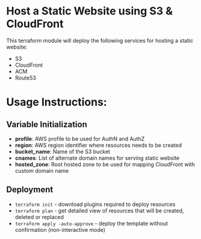 # Host a Static Website using S3 & CloudFront

This terraform module will deploy the following services for hosting a static website:
- S3
- CloudFront
- ACM
- Route53

# Usage Instructions:
## Variable Initialization
- **profile**: AWS profile to be used for AuthN and AuthZ
- **region**: AWS region identifier where resources needs to be created
- **bucket_name**: Name of the S3 bucket
- **cnames**: List of alternate domain names for serving static website
- **hosted_zone**: Root hosted zone to be used for mapping CloudFront with custom domain name

## Deployment
- `terraform init` - download plugins required to deploy resources
- `terraform plan` - get detailed view of resources that will be created, deleted or replaced
- `terraform apply -auto-approve` - deploy the template without confirmation (non-interactive mode)
